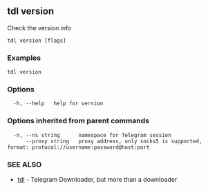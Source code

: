## tdl version

Check the version info

```
tdl version [flags]
```

### Examples

```
tdl version
```

### Options

```
  -h, --help   help for version
```

### Options inherited from parent commands

```
  -n, --ns string      namespace for Telegram session
      --proxy string   proxy address, only socks5 is supported, format: protocol://username:password@host:port
```

### SEE ALSO

* [tdl](tdl.md)	 - Telegram Downloader, but more than a downloader


